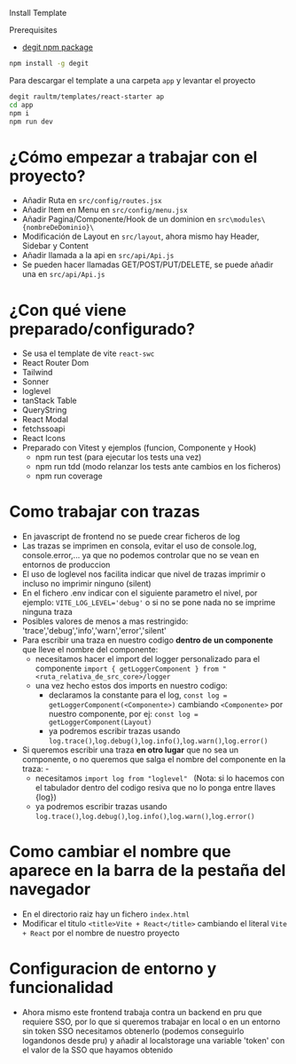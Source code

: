 Install Template

Prerequisites

- [degit npm package](https://github.com/Rich-Harris/degit) 

```sh
npm install -g degit
```

Para descargar el template a una carpeta `app` y levantar el proyecto

```sh
degit raultm/templates/react-starter ap
cd app
npm i
npm run dev
```

# ¿Cómo empezar a trabajar con el proyecto?

- Añadir Ruta en `src/config/routes.jsx`
- Añadir Item en Menu en `src/config/menu.jsx`
- Añadir Pagina/Componente/Hook de un dominion en `src\modules\{nombreDeDominio}\`
- Modificación de Layout en `src/layout`, ahora mismo hay Header, Sidebar y Content
- Añadir llamada a la api en `src/api/Api.js`
- Se pueden hacer llamadas GET/POST/PUT/DELETE, se puede añadir una en `src/api/Api.js`

# ¿Con qué viene preparado/configurado?

- Se usa el template de vite `react-swc`
- React Router Dom
- Tailwind
- Sonner
- loglevel
- tanStack Table
- QueryString
- React Modal
- fetchssoapi
- React Icons
- Preparado con Vitest y ejemplos (funcion, Componente y Hook)
    - npm run test (para ejecutar los tests una vez)
    - npm run tdd (modo relanzar los tests ante cambios en los ficheros)
    - npm run coverage

# Como trabajar con trazas
- En javascript de frontend no se puede crear ficheros de log
- Las trazas se imprimen en consola, evitar el uso de console.log, console.error,... ya que no podemos controlar que no se vean en entornos de produccion
- El uso de loglevel nos facilita indicar que nivel de trazas imprimir o incluso no imprimir ninguno (silent)
- En el fichero .env indicar con el siguiente parametro el nivel, por ejemplo: `VITE_LOG_LEVEL='debug'` o si no se pone nada no se imprime ninguna traza
- Posibles valores de menos a mas restringido: 'trace','debug','info','warn','error','silent'
- Para escribir una traza en nuestro codigo **dentro de un componente** que lleve el nombre del componente:
  - necesitamos hacer el import del logger personalizado para el componente  `import { getLoggerComponent } from "<ruta_relativa_de_src_core>/logger`
  - una vez hecho estos dos imports en nuestro codigo:
    - declaramos la constante para el log,  `const log = getLoggerComponent(<Componente>)` cambiando `<Componente>` por nuestro componente, por ej: `const log = getLoggerComponent(Layout)`   
    - ya podremos escribir trazas usando  `log.trace()`,`log.debug()`,`log.info()`,`log.warn()`,`log.error()` 
- Si queremos escribir una traza **en otro lugar** que no sea un componente, o no queremos que salga el nombre del componente en la traza:  - 
  - necesitamos `import log from "loglevel" ` (Nota: si lo hacemos con el tabulador dentro del codigo resiva que no lo ponga entre llaves {log}) 
  - ya podremos escribir trazas usando  `log.trace()`,`log.debug()`,`log.info()`,`log.warn()`,`log.error()` 

# Como cambiar el nombre que aparece en la barra de la pestaña del navegador
- En el directorio raiz hay un fichero `index.html`
- Modificar el titulo `<title>Vite + React</title>` cambiando el literal `Vite + React` por el nombre de nuestro proyecto

# Configuracion de entorno y funcionalidad
- Ahora mismo este frontend trabaja contra un backend en pru que requiere SSO, por lo que si queremos trabajar en local o en un entorno sin token SSO necesitamos obtenerlo (podemos conseguirlo logandonos desde pru) y añadir al localstorage una variable 'token' con el valor de la SSO que hayamos obtenido
